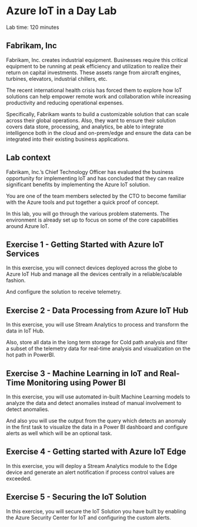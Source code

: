 # Azure IoT in a Day Lab

Lab time: 120 minutes

## Fabrikam, Inc

Fabrikam, Inc. creates industrial equipment. Businesses require this critical equipment to be running at peak efficiency and utilization to realize their return on capital investments. These assets range from aircraft engines, turbines, elevators, industrial chillers, etc.

The recent international health crisis has forced them to explore how IoT solutions can help empower remote work and collaboration while increasing productivity and reducing operational expenses. 

Specifically, Fabrikam wants to build a customizable solution that can scale across their global operations. Also, they want to ensure their solution covers data store, processing, and analytics, be able to integrate intelligence both in the cloud and on-prem/edge and ensure the data can be integrated into their existing business applications. 

## Lab context

Fabrikam, Inc.’s Chief Technology Officer has evaluated the business opportunity for implementing IoT and has concluded that they can realize significant benefits by implementing the Azure IoT solution.

You are one of the team members selected by the CTO to become familiar with the Azure tools and put together a quick proof of concept.

In this lab, you will go through the various problem statements. The environment is already set up to focus on some of the core capabilities around Azure IoT.

## Exercise 1 - Getting Started with Azure IoT Services

In this exercise, you will connect devices deployed across the globe to Azure IoT Hub and manage all the devices centrally in a reliable/scalable fashion. 

And configure the solution to receive telemetry.

## Exercise 2 - Data Processing from Azure IoT Hub

In this exercise, you will use Stream Analytics to process and transform the data in IoT Hub.

Also, store all data in the long term storage for Cold path analysis and filter a subset of the telemetry data for real-time analysis and visualization on the hot path in PowerBI.

## Exercise 3 - Machine Learning in IoT and Real-Time Monitoring using Power BI

In this exercise, you will use automated in-built Machine Learning models to analyze the data and detect anomalies instead of manual involvement to detect anomalies.

And also you will use the output from the query which detects an anomaly in the first task to visualize the data in a Power BI dashboard and configure alerts as well which will be an optional task.

## Exercise 4 - Getting started with Azure IoT Edge

In this exercise, you will deploy a Stream Analytics module to the Edge device and generate an alert notification if process control values are exceeded.

## Exercise 5 - Securing the IoT Solution

In this exercise, you will secure the IoT Solution you have built by enabling the Azure Security Center for IoT and configuring the custom alerts.
